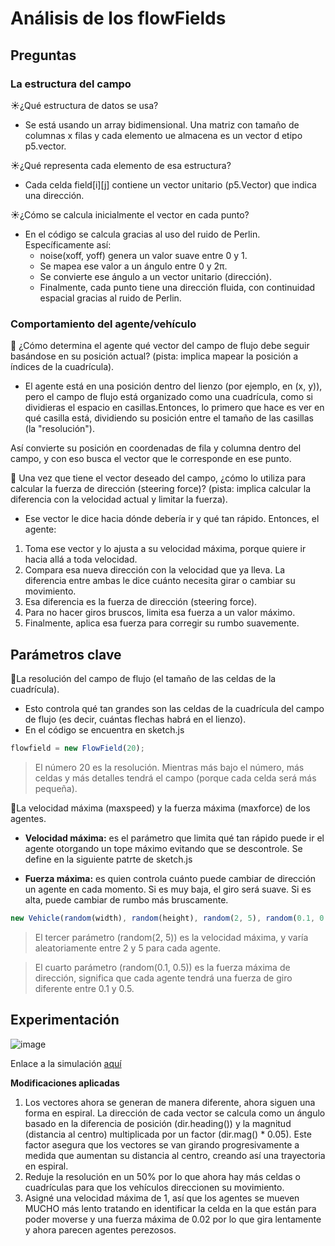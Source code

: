 # Análisis de los flowFields

## Preguntas

### La estructura del campo

☀️¿Qué estructura de datos se usa?

* Se está usando un array bidimensional. Una matriz con tamaño de columnas x filas y cada elemento ue almacena es un vector d etipo p5.vector.

☀️¿Qué representa cada elemento de esa estructura?

* Cada celda field[i][j] contiene un vector unitario (p5.Vector) que indica una dirección.

☀️¿Cómo se calcula inicialmente el vector en cada punto?

* En el código se calcula gracias al uso del ruido de Perlin. Específicamente así:
  * noise(xoff, yoff) genera un valor suave entre 0 y 1.
  * Se mapea ese valor a un ángulo entre 0 y 2π.
  * Se convierte ese ángulo a un vector unitario (dirección).
  * Finalmente, cada punto tiene una dirección fluida, con continuidad espacial gracias al ruido de Perlin.
 
### Comportamiento del agente/vehículo

🌊 ¿Cómo determina el agente qué vector del campo de flujo debe seguir basándose en su posición actual? (pista: implica mapear la posición a índices de la cuadrícula).

* El agente está en una posición dentro del lienzo (por ejemplo, en (x, y)), pero el campo de flujo está organizado como una cuadrícula, como si dividieras el espacio en casillas.Entonces, lo primero que hace es ver en qué casilla está, dividiendo su posición entre el tamaño de las casillas (la "resolución").

Así convierte su posición en coordenadas de fila y columna dentro del campo, y con eso busca el vector que le corresponde en ese punto.

🌊 Una vez que tiene el vector deseado del campo, ¿cómo lo utiliza para calcular la fuerza de dirección (steering force)? (pista: implica calcular la diferencia con la velocidad actual y limitar la fuerza).

* Ese vector le dice hacia dónde debería ir y qué tan rápido. Entonces, el agente:

1. Toma ese vector y lo ajusta a su velocidad máxima, porque quiere ir hacia allá a toda velocidad.
2. Compara esa nueva dirección con la velocidad que ya lleva. La diferencia entre ambas le dice cuánto necesita girar o cambiar su movimiento.
3. Esa diferencia es la fuerza de dirección (steering force).
4. Para no hacer giros bruscos, limita esa fuerza a un valor máximo.
5. Finalmente, aplica esa fuerza para corregir su rumbo suavemente.

## Parámetros clave

🪸La resolución del campo de flujo (el tamaño de las celdas de la cuadrícula).

* Esto controla qué tan grandes son las celdas de la cuadrícula del campo de flujo (es decir, cuántas flechas habrá en el lienzo).
* En el código se encuentra en sketch.js

```js
flowfield = new FlowField(20);
```

> El número 20 es la resolución. Mientras más bajo el número, más celdas y más detalles tendrá el campo (porque cada celda será más pequeña).

🪸La velocidad máxima (maxspeed) y la fuerza máxima (maxforce) de los agentes.

* **Velocidad máxima:** es el parámetro que limita qué tan rápido puede ir el agente otorgando un tope máximo evitando que se descontrole. Se define en la siguiente patrte de sketch.js

* **Fuerza máxima:** es quien controla cuánto puede cambiar de dirección un agente en cada momento. Si es muy baja, el giro será suave. Si es alta, puede cambiar de rumbo más bruscamente.

```js
new Vehicle(random(width), random(height), random(2, 5), random(0.1, 0.5))
```

>  El tercer parámetro (random(2, 5)) es la velocidad máxima, y varía aleatoriamente entre 2 y 5 para cada agente. 

> El cuarto parámetro (random(0.1, 0.5)) es la fuerza máxima de dirección, significa que cada agente tendrá una fuerza de giro diferente entre 0.1 y 0.5.

## Experimentación

![image](https://github.com/user-attachments/assets/c76ae783-14f8-49f8-b4ac-354f364bb604)

Enlace a la simulación [aquí](https://editor.p5js.org/WatermelonSuggar/sketches/bRtYgLCUZ)

**Modificaciones aplicadas**

1. Los vectores ahora se generan de manera diferente, ahora siguen una forma en espiral. La dirección de cada vector se calcula como un ángulo basado en la diferencia de posición (dir.heading()) y la magnitud (distancia al centro) multiplicada por un factor (dir.mag() * 0.05). Este factor asegura que los vectores se van girando progresivamente a medida que aumentan su distancia al centro, creando así una trayectoria en espiral.
2. Reduje la resolución en un 50% por lo que ahora hay más celdas o cuadrículas para que los vehículos direccionen su movimiento.
3. Asigné una velocidad máxima de 1, así que los agentes se mueven MUCHO más lento tratando en identificar la celda en la que están para poder moverse y una fuerza máxima de 0.02 por lo que gira lentamente y ahora parecen agentes perezosos.


